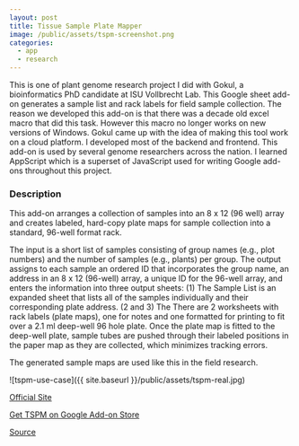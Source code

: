 ```yaml
---
layout: post
title: Tissue Sample Plate Mapper
image: /public/assets/tspm-screenshot.png
categories:
  - app
  - research
---
```


This is one of plant genome research project I did with Gokul, a bioinformatics PhD candidate at ISU Vollbrecht Lab.
This Google sheet add-on generates a sample list and rack labels for field sample collection. The reason we developed this add-on is that there was a decade old excel macro that did this task. However this macro no longer works on new versions of Windows. Gokul came up with the idea of making this tool work on a cloud platform. I developed most of the backend and frontend.
This add-on is used by several genome researchers across the nation.
I learned AppScript which is a superset of JavaScript used for writing Google add-ons throughout this project.

### Description

This add-on arranges a collection of samples into an 8 x 12 (96 well) array and creates labeled, hard-copy plate maps for sample collection into a standard, 96-well format rack.

The input is a short list of samples consisting of group names (e.g., plot numbers) and the number of samples (e.g., plants) per group. The output assigns to each sample an ordered ID that incorporates the group name, an address in an 8 x 12 (96-well) array, a unique ID for the 96-well array, and enters the information into three output sheets: (1) The Sample List is an expanded sheet that lists all of the samples individually and their corresponding plate address.  (2 and 3) The There are 2 worksheets with rack labels (plate maps), one for notes and one formatted for printing to fit over a 2.1 ml deep-well 96 hole plate. Once the plate map is fitted to the deep-well plate, sample tubes are pushed through their labeled positions in the paper map as they are collected, which minimizes tracking errors.

The generated sample maps are used like this in the field research.

![tspm-use-case]({{ site.baseurl }}/public/assets/tspm-real.jpg)

<a href="https://vollbrechtlab.gdcb.iastate.edu/tools/tissue-sample-plate-mapper/" target="_blank">Official Site</a>

<a href="https://chrome.google.com/webstore/detail/tissue-sample-plate-mappe/ebeeegjifkdamoiilhcgagdmbbpdgfkc?utm_source=permalink" target="_blank">Get TSPM on Google Add-on Store</a>

<a href="https://github.com/vollbrechtlab/Tissue-Sample-Plate-Mapper" target="_blank">Source</a>
